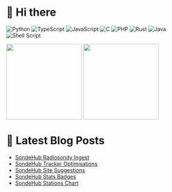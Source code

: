 # 👋 Hi there
![Python](https://img.shields.io/badge/python-3670A0?style=for-the-badge&logo=python&logoColor=ffdd54)
![TypeScript](https://img.shields.io/badge/typescript-%23007ACC.svg?style=for-the-badge&logo=typescript&logoColor=white)
![JavaScript](https://img.shields.io/badge/javascript-%23323330.svg?style=for-the-badge&logo=javascript&logoColor=%23F7DF1E)
![C](https://img.shields.io/badge/c-%2300599C.svg?style=for-the-badge&logo=c&logoColor=white)
![PHP](https://img.shields.io/badge/php-%23777BB4.svg?style=for-the-badge&logo=php&logoColor=white)
![Rust](https://img.shields.io/badge/rust-%23000000.svg?style=for-the-badge&logo=rust&logoColor=white)
![Java](https://img.shields.io/badge/java-%23ED8B00.svg?style=for-the-badge&logo=openjdk&logoColor=white)
![Shell Script](https://img.shields.io/badge/shell_script-%23121011.svg?style=for-the-badge&logo=gnu-bash&logoColor=white)

<picture>
  <source
    srcset="https://github-readme-stats.vercel.app/api?username=lukeprior&show_icons=true&theme=dark"
    media="(prefers-color-scheme: dark)"
  />
  <source
    srcset="https://github-readme-stats.vercel.app/api?username=lukeprior&show_icons=true"
    media="(prefers-color-scheme: light), (prefers-color-scheme: no-preference)"
  />
  <img height=200 align="center" src="https://github-readme-stats.vercel.app/api?username=lukeprior&show_icons=true" />
</picture>
<picture>
  <source
    srcset="https://github-readme-stats.vercel.app/api/top-langs/?username=lukeprior&layout=compact&langs_count=8&theme=dark"
    media="(prefers-color-scheme: dark)"
  />
  <source
    srcset="https://github-readme-stats.vercel.app/api/top-langs/?username=lukeprior&layout=compact&langs_count=8"
    media="(prefers-color-scheme: light), (prefers-color-scheme: no-preference)"
  />
  <img height=200 align="center" src="https://github-readme-stats.vercel.app/api/top-langs/?username=lukeprior&layout=compact&langs_count=8" />
</picture>

# 📕 Latest Blog Posts
<!-- BLOG-POST-LIST:START -->
- [SondeHub Radiosondy Ingest](https://lukeprior.github.io/blog/posts/sondehub-radiosondy/)
- [SondeHub Tracker Optimisations](https://lukeprior.github.io/blog/posts/sondehub-optimisations/)
- [SondeHub Site Suggestions](https://lukeprior.github.io/blog/posts/sondehub-suggestions/)
- [SondeHub Stats Badges](https://lukeprior.github.io/blog/posts/sondehub-badges/)
- [SondeHub Stations Chart](https://lukeprior.github.io/blog/posts/sondehub-chart/)
<!-- BLOG-POST-LIST:END -->
